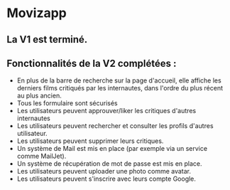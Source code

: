 # Movizapp

## La V1 est terminé.

## Fonctionnalités de la V2 complétées :

*	En plus de la barre de recherche sur la page d'accueil, elle affiche les derniers films critiqués par les internautes, dans l'ordre du plus récent au plus ancien.
*	Tous les formulaire sont sécurisés
* Les utilisateurs peuvent approuver/liker les critiques d'autres internautes
*	Les utilisateurs peuvent rechercher et consulter les profils d'autres utilisateur.
*	Les utilisateurs peuvent supprimer leurs critiques.
*	Un système de Mail est mis en place (par exemple via un service comme MailJet).
*	Un système de récupération de mot de passe est mis en place.
*	Les utilisateurs peuvent uploader une photo comme avatar.
*	Les utilisateurs peuvent s'inscrire avec leurs compte Google.


